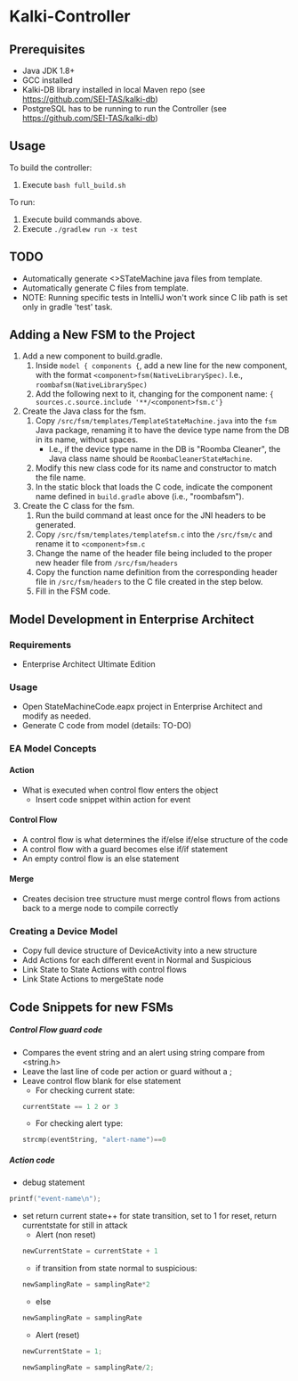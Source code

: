# Kalki-Controller
 
## Prerequisites
- Java JDK 1.8+
- GCC installed
- Kalki-DB library installed in local Maven repo (see https://github.com/SEI-TAS/kalki-db)
- PostgreSQL has to be running to run the Controller (see https://github.com/SEI-TAS/kalki-db)

## Usage
To build the controller:
1. Execute `bash full_build.sh`

To run:
1. Execute build commands above.
1. Execute `./gradlew run -x test`

## TODO
- Automatically generate <>STateMachine java files from template.
- Automatically generate C files from template.
- NOTE: Running specific tests in IntelliJ won't work since C lib path is set only in gradle 'test' task.

## Adding a New FSM to the Project

1. Add a new component to build.gradle.
   1. Inside `model { components {`, add a new line for the new component, with the format `<component>fsm(NativeLibrarySpec)`. I.e., `roombafsm(NativeLibrarySpec)`
   1. Add the following next to it, changing <component> for the component name: `{ sources.c.source.include '**/<component>fsm.c'}`
1. Create the Java class for the fsm.
   1. Copy `/src/fsm/templates/TemplateStateMachine.java` into the `fsm` Java package, renaming it to have the device type name from the DB in its name, without spaces.
      - I.e., if the device type name in the DB is "Roomba Cleaner", the Java class name should be `RoombaCleanerStateMachine`.
   1. Modify this new class code for its name and constructor to match the file name.
   1. In the static block that loads the C code, indicate the component name defined in `build.gradle` above (i.e., "roombafsm").
1. Create the C class for the fsm.
   1. Run the build command at least once for the JNI headers to be generated.
   1. Copy `/src/fsm/templates/templatefsm.c` into the `/src/fsm/c` and rename it to `<component>fsm.c`
   1. Change the name of the header file being included to the proper new header file from `/src/fsm/headers`
   1. Copy the function name definition from the corresponding header file in `/src/fsm/headers` to the C file created in the step below.
   1. Fill in the FSM code.
   
## Model Development in Enterprise Architect

### Requirements
- Enterprise Architect Ultimate Edition

### Usage
-	Open StateMachineCode.eapx project in Enterprise Architect and modify as needed.
-   Generate C code from model (details: TO-DO)

### EA Model Concepts
#### Action
 - What is executed when control flow enters the object
   - Insert code snippet within action for event
   
#### Control Flow
 - A control flow is what determines the if/else if/else structure of the code
 - A control flow with a guard becomes else if/if statement
 - An empty control flow is an else statement

#### Merge
 - Creates decision tree structure must merge control flows from actions back to a merge node to compile correctly
 
### Creating a  Device Model
-	Copy full device structure of DeviceActivity into a new structure
-	Add Actions for each different event in Normal and Suspicious 
-	Link State to State Actions with control flows
-	Link State Actions to mergeState node

## Code Snippets for new FSMs

##### Control Flow guard code

 - Compares the event string and an alert using string compare from <string.h>
 - Leave the last line of code per action or guard without a ; 
 - Leave control flow blank for else statement	
   - For checking current state: 
   ```C
   currentState == 1 2 or 3
   ```
   - For checking alert type: 
   ```C
   strcmp(eventString, "alert-name")==0
   ```

##### Action code

 - debug statement
 ```C
 printf("event-name\n");
 ```
 - set return current state++ for state transition, set to 1 for reset, return currentstate for still in attack
   - Alert (non reset)
    ```C
    newCurrentState = currentState + 1
    ```   
    - if transition from state normal to suspicious: 
    ```C
    newSamplingRate = samplingRate*2
    ```
    - else 
    ``` C
    newSamplingRate = samplingRate
    ```
   - Alert (reset)
   ```C
   newCurrentState = 1; 
   ```
   ```C
   newSamplingRate = samplingRate/2;
   ```
